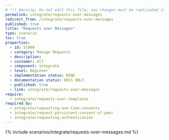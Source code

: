 ```yaml
---
# !!! Warning: Do not edit this file; any changes must be replicated in Excel !!! 
permalink: integrate/requests-over-messages
redirect_from: /integrate/requests-over-messages
published: true
title: "Requests over Messages"
type: scenario
toc: true
properties:
  - id: SC060
  - category: Manage Requests
  - description:
  - customer: All
  - component: integrate
  - level: Beginner
  - implementation status: DONE
  - documentation status: DOCS ONLY
  - published: true
  - link: integrate/requests-over-messages
require:
  - integrate/requests-over-templates
required_by:
  - integrate/requesting-one-time-consents
  - integrate/request-persistent-consent-of-peer
  - integrate/requesting-authentication
---
```


{% include scenarios/integrate/requests-over-messages.md %}

